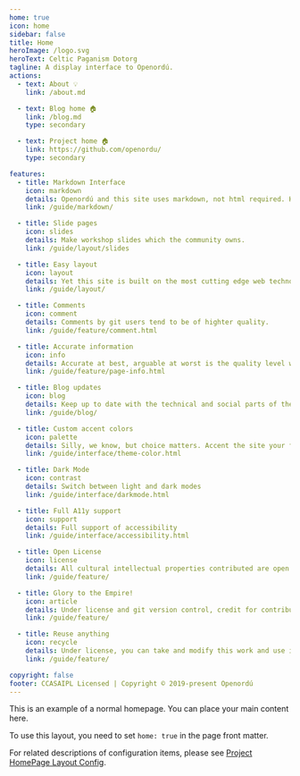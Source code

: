 ```yaml
---
home: true
icon: home
sidebar: false
title: Home
heroImage: /logo.svg
heroText: Celtic Paganism Dotorg
tagline: A display interface to Openordú.
actions:
  - text: About 💡
    link: /about.md

  - text: Blog home 🏠
    link: /blog.md
    type: secondary

  - text: Project home 🏠
    link: https://github.com/openordu/
    type: secondary

features:
  - title: Markdown Interface
    icon: markdown
    details: Openordú and this site uses markdown, not html required. Html supported but discouraged.
    link: /guide/markdown/

  - title: Slide pages
    icon: slides
    details: Make workshop slides which the community owns.
    link: /guide/layout/slides

  - title: Easy layout
    icon: layout
    details: Yet this site is built on the most cutting edge web technology.
    link: /guide/layout/

  - title: Comments
    icon: comment
    details: Comments by git users tend to be of highter quality.
    link: /guide/feature/comment.html

  - title: Accurate information
    icon: info
    details: Accurate at best, arguable at worst is the quality level we seek. No unthoughtout theories like potato goddesses.
    link: /guide/feature/page-info.html

  - title: Blog updates
    icon: blog
    details: Keep up to date with the technical and social parts of the project.
    link: /guide/blog/

  - title: Custom accent colors
    icon: palette
    details: Silly, we know, but choice matters. Accent the site your favorte color choice.
    link: /guide/interface/theme-color.html

  - title: Dark Mode
    icon: contrast
    details: Switch between light and dark modes
    link: /guide/interface/darkmode.html

  - title: Full A11y support
    icon: support
    details: Full support of accessibility
    link: /guide/interface/accessibility.html

  - title: Open License
    icon: license
    details: All cultural intellectual properties contributed are open licenced.
    link: /guide/feature/

  - title: Glory to the Empire!
    icon: article
    details: Under license and git version control, credit for contributions are minutely preserved. Never have your work stolen.
    link: /guide/feature/

  - title: Reuse anything
    icon: recycle
    details: Under license, you can take and modify this work and use it in your coven or grove.
    link: /guide/feature/

copyright: false
footer: CCASAIPL Licensed | Copyright © 2019-present Openordú
---
```


This is an example of a normal homepage. You can place your main content here.

To use this layout, you need to set `home: true` in the page front matter.

For related descriptions of configuration items, please see [Project HomePage Layout Config](/guide/layout/home/).
